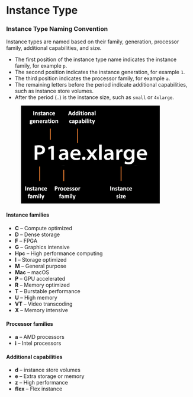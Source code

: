 # Instance Type

### Instance Type Naming Convention <a href="#instance-type-names" id="instance-type-names"></a>

Instance types are named based on their family, generation, processor family, additional capabilities, and size.

* The first position of the instance type name indicates the instance family, for example `p`.&#x20;
* The second position indicates the instance generation, for example `1`.&#x20;
* The third position indicates the processor family, for example `a`.&#x20;
* The remaining letters before the period indicate additional capabilities, such as instance store volumes.&#x20;
* After the period (`.`) is the instance size, such as `small` or `4xlarge`.



<figure><img src="../../.gitbook/assets/image (6) (1).png" alt="" width="375"><figcaption></figcaption></figure>

#### **Instance families**

* **C** – Compute optimized
* **D** – Dense storage
* **F** – FPGA
* **G** – Graphics intensive
* **Hpc** – High performance computing
* **I** – Storage optimized
* **M** – General purpose
* **Mac** – macOS
* **P** – GPU accelerated
* **R** – Memory optimized
* **T** – Burstable performance
* **U** – High memory
* **VT** – Video transcoding
* **X** – Memory intensive

#### **Processor families**

* **a** – AMD processors
* **i** – Intel processors

#### **Additional capabilities**

* **d** – instance store volumes
* **e** – Extra storage or memory
* **z** – High performance
* **flex** – Flex instance

